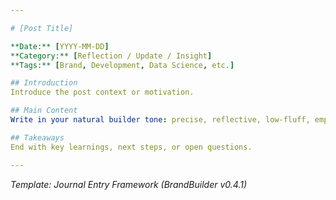 ```yaml
---

# [Post Title]

**Date:** [YYYY-MM-DD]  
**Category:** [Reflection / Update / Insight]  
**Tags:** [Brand, Development, Data Science, etc.]

## Introduction
Introduce the post context or motivation.

## Main Content
Write in your natural builder tone: precise, reflective, low-fluff, emphasizing structure and clarity.

## Takeaways
End with key learnings, next steps, or open questions.

---
```

*Template: Journal Entry Framework (BrandBuilder v0.4.1)*
